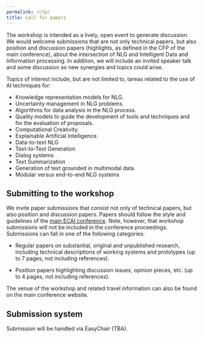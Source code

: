 ```yaml
---
permalink: /cfp/
title: Call for papers
---
```


The workshop is intended as a lively, open event to generate discussion. We would welcome submissions that are not only technical papers, but also position and discussion papers (highlights, as defined in the CFP of the main conference), about the intersection of NLG and Intelligent Data and Information processing. In addition, we will include an invited speaker talk and some discussion so new synergies and topics could arise.

Topics of interest include, but are not limited to, tareas related to the use of AI techniques for:

- Knowledge representation models for NLG.
- Uncertainty management in NLG problems.
- Algorithms for data analysis in the NLG process.
- Quality models to guide the development of tools and techniques and for the evaluation of proposals.
- Computational Creativity.
- Explainable Artificial Intelligence.
- Data-to-text NLG
- Text-to-Text Generation
- Dialog systems
- Text Summarization
- Generation of text grounded in multimodal data
- Modular versus end-to-end NLG systems


## Submitting to the workshop

We invite paper submissions that consist not only of technical papers, but also position and discussion papers. Papers should follow the style and guidelines of the [main ECAI conference](http://ecai2020.eu/call-for-papers/mainconference/). Note, however, that workshop submissions will not be included in the conference proceedings. Submissions can fall in one of the following categories:

- Regular papers on substantial, original and unpublished research, including technical descriptions of working systems and prototypes (up to 7 pages, not including references).

- Position papers highlighting discussion issues, opinion pieces, etc. (up to 4 pages, not including references).

The venue of the workshop and related travel information can also be found on the main conference website.

## Submission system

Submission will be handled via EasyChair (TBA).
